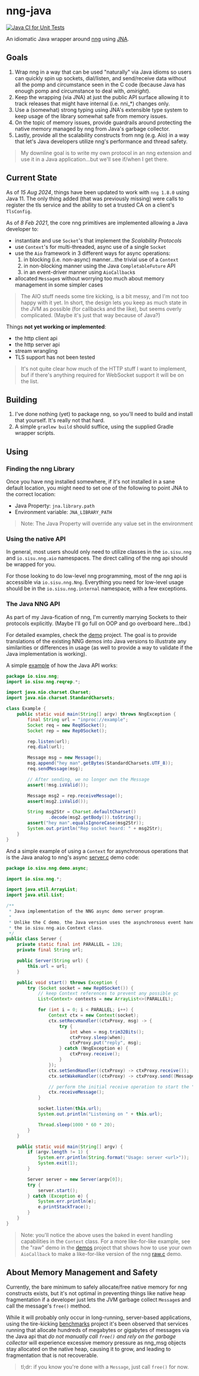 # nng-java
[![Java CI for Unit Tests](https://github.com/voutilad/nng-java/actions/workflows/unit-testing.yml/badge.svg)](https://github.com/voutilad/nng-java/actions/workflows/unit-testing.yml)

An idiomatic Java wrapper around [nng](https://nng.nanomsg.org) using 
[JNA](https://github.com/java-native-access/jna).

## Goals
1. Wrap nng in a way that can be used "naturally" via Java idioms so users can
   quickly spin up sockets, dial/listen, and send/receive data without all the
   pomp and circumstance seen in the C code (because Java has enough pomp and
   circumstance to deal with, _amiright_).
2. Keep the wrapping (via JNA) at just the public API surface allowing it to
   track releases that might have internal (i.e. nni_*) changes only.
3. Use a (somewhat) strong typing using JNA's extensible type system to keep
   usage of the library somewhat safe from memory issues.
4. On the topic of memory issues, provide guardrails around protecting the
   native memory managed by nng from Java's garbage collector.
5. Lastly, provide all the scalability constructs from nng (e.g. Aio) in a way
   that let's Java developers utilize nng's performance and thread safety.
   
> My downline goal is to write my own protocol in an nng extension and use it in
> a Java application...but we'll see if/when I get there.

## Current State
As of _15 Aug 2024_, things have been updated to work with `nng 1.8.0` using
Java 11. The only thing added (that was previously missing) were calls to
register the tls service and the ability to set a trusted CA on a client's
`TlsConfig`.

As of _8 Feb 2021_, the core nng primitives are implemented allowing a Java
developer to:

* instantiate and use `Socket`'s that implement the _Scalability Protocols_
* use `Context`'s for multi-threaded, async use of a single `Socket`
* use the `Aio` framework in 3 different ways for async operations:
  1. in blocking (i.e. non-async) manner...the trivial use of a `Context`
  2. in non-blocking manner using the Java `CompletableFuture` API
  3. in an event-driver manner using `AioCallback`s
* allocated `Message`s without worrying too much about memory management in
  some simpler cases
  
> The AIO stuff needs some tire kicking, is a bit messy, and I'm not too happy
> with it yet. In short, the design lets you keep as much state in the JVM as
> possible (for callbacks and the like), but seems overly complicated. (Maybe
> it's just that way because of Java?)

Things **not yet working or implemented**:

* the http client api
* the http server api
* stream wrangling
* TLS support has not been tested

> It's not quite clear how much of the HTTP stuff I want to implement, buf if
> there's anything required for WebSocket support it will be on the list.

## Building
1. I've done nothing (yet) to package nng, so you'll need to build and
   install that yourself. It's really not that hard.
2. A simple `gradlew build` should suffice, using the supplied Gradle
   wrapper scripts.

## Using
### Finding the nng Library
Once you have nng installed somewhere, if it's not installed in a sane default
location, you might need to set one of the following to point JNA to the
correct location:

- Java Property: `jna.library.path`
- Environment variable: `JNA_LIBRARY_PATH`

> Note: The Java Property will override any value set in the environment

### Using the native API
In general, most users should only need to utilize classes in the 
`io.sisu.nng` and `io.sisu.nng.aio` namespaces. The direct calling of the nng
api should be wrapped for you.

For those looking to do low-level nng programming, most of the nng api is
accessible via `io.sisu.nng.Nng`. Everything you need for low-level usage
should be in the `io.sisu.nng.internal` namespace, with a few exceptions.

### The Java NNG API
As part of my Java-fication of nng, I'm currently marrying Sockets to their
protocols explicitly. (Maybe I'll go full on OOP and go overboard here...tbd.)

For detailed examples, check the [demo](demo/) project. The goal is to provide
translations of the existing NNG demos into Java versions to illustrate any
similarities or differences in usage (as well to provide a way to validate if
the Java implementation is working).

A simple [example](src/test/java/io/sisu/nng/Example.java) of how the Java API
works:

```java
package io.sisu.nng;
import io.sisu.nng.reqrep.*;

import java.nio.charset.Charset;
import java.nio.charset.StandardCharsets;

class Example {
    public static void main(String[] argv) throws NngException {
        final String url = "inproc://example";
        Socket req = new Req0Socket();
        Socket rep = new Rep0Socket();

        rep.listen(url);
        req.dial(url);

        Message msg = new Message();
        msg.append("hey man".getBytes(StandardCharsets.UTF_8));
        req.sendMessage(msg);

        // After sending, we no longer own the Message
        assert(!msg.isValid());

        Message msg2 = rep.receiveMessage();
        assert(msg2.isValid());

        String msg2Str = Charset.defaultCharset()
                .decode(msg2.getBody()).toString();
        assert("hey man".equalsIgnoreCase(msg2Str));
        System.out.println("Rep socket heard: " + msg2Str);
    }
}
```

And a simple example of using a `Context` for asynchronous operations that is
the Java analog to nng's async 
[server.c](https://github.com/nanomsg/nng/blob/master/demo/async/server.c)
demo code:

```java
package io.sisu.nng.demo.async;

import io.sisu.nng.*;

import java.util.ArrayList;
import java.util.List;

/**
 * Java implementation of the NNG async demo server program.
 *
 * Unlike the C demo, the Java version uses the asynchronous event handler approach provided via
 * the io.sisu.nng.aio.Context class.
 */
public class Server {
    private static final int PARALLEL = 128;
    private final String url;

    public Server(String url) {
        this.url = url;
    }

    public void start() throws Exception {
        try (Socket socket = new Rep0Socket()) {
            // keep Context references to prevent any possible gc
            List<Context> contexts = new ArrayList<>(PARALLEL);

            for (int i = 0; i < PARALLEL; i++) {
                Context ctx = new Context(socket);
                ctx.setRecvHandler((ctxProxy, msg) -> {
                    try {
                        int when = msg.trim32Bits();
                        ctxProxy.sleep(when);
                        ctxProxy.put("reply", msg);
                    } catch (NngException e) {
                        ctxProxy.receive();
                    }
                });
                ctx.setSendHandler((ctxProxy) -> ctxProxy.receive());
                ctx.setWakeHandler((ctxProxy) -> ctxProxy.send((Message) ctxProxy.get("reply")));

                // perform the initial receive operation to start the "event loop"
                ctx.receiveMessage();
            }

            socket.listen(this.url);
            System.out.println("Listening on " + this.url);

            Thread.sleep(1000 * 60 * 20);
        }
    }

    public static void main(String[] argv) {
        if (argv.length != 1) {
            System.err.println(String.format("Usage: server <url>"));
            System.exit(1);
        }

        Server server = new Server(argv[0]);
        try {
            server.start();
        } catch (Exception e) {
            System.err.println(e);
            e.printStackTrace();
        }
    }
}
```

> Note: you'll notice the above uses the baked in event handling capabilities
> in the `Context` class. For a more like-for-like example, see the "raw" demo
> in the [demos](./demos) project that shows how to use your own `AioCallback`
> to make a like-for-like version of the nng
> [raw.c](https://github.com/nanomsg/nng/blob/master/demo/raw/raw.c) demo.

## About Memory Management and Safety
Currently, the bare minimum to safely allocate/free native memory for nng
constructs exists, but it's not optimal in preventing things like native heap
fragmentation if a developer just lets the JVM garbage collect `Message`s and
call the message's `free()` method.

While it will probably only occur in long-running, server-based applications,
using the tire-kicking [benchmarks](./benchmarks) project it's been observed
that services running that allocate hundreds of megabytes or gigabytes of
messages via the Java api that _do not manually call `free()` and rely on the
garbage collector_ will experience excessive memory pressure as nng_msg
objects stay allocated on the native heap, causing it to grow, and leading to
fragmentation that is not recoverable.

> tl;dr: if you know you're done with a `Message`, just call `free()` for now.


